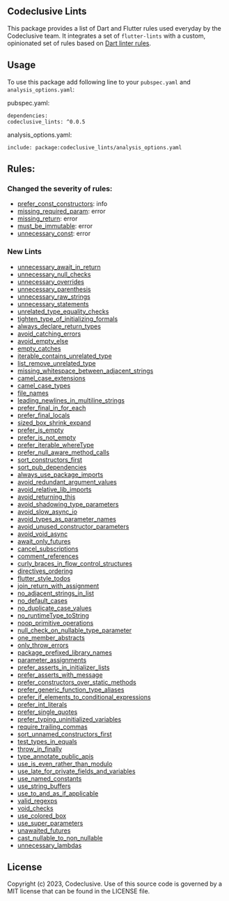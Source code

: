 ## Codeclusive Lints

This package provides a list of Dart and Flutter rules used everyday by the Codeclusive team. It integrates a set of `flutter-lints` with a custom, opinionated set of rules based on [Dart linter rules](https://dart.dev/tools/linter-rules).

## Usage
To use this package add following line to your `pubspec.yaml` and `analysis_options.yaml`:

pubspec.yaml:
```
dependencies:
codeclusive_lints: ^0.0.5
```

analysis_options.yaml:
```
include: package:codeclusive_lints/analysis_options.yaml
```

## Rules:
### Changed the severity of rules:
- [prefer_const_constructors](https://dart.dev/tools/linter-rules/prefer_const_constructors): info
- [missing_required_param](https://dart.dev/tools/diagnostic-messages): error
- [missing_return](https://dart.dev/tools/diagnostic-messages): error
- [must_be_immutable](https://dart.dev/tools/diagnostic-messages): error
- [unnecessary_const](https://dart.dev/tools/linter-rules/unnecessary_const): error

### New Lints
- [unnecessary_await_in_return](https://dart.dev/tools/linter-rules/unnecessary_await_in_return)
- [unnecessary_null_checks](https://dart.dev/tools/linter-rules/unnecessary_null_checks)
- [unnecessary_overrides](https://dart.dev/tools/linter-rules/unnecessary_overrides)
- [unnecessary_parenthesis](https://dart.dev/tools/linter-rules/unnecessary_parenthesis)
- [unnecessary_raw_strings](https://dart.dev/tools/linter-rules/unnecessary_raw_strings)
- [unnecessary_statements](https://dart.dev/tools/linter-rules/unnecessary_statements)
- [unrelated_type_equality_checks](https://dart.dev/tools/linter-rules/unrelated_type_equality_checks)
- [tighten_type_of_initializing_formals](https://dart.dev/tools/linter-rules/tighten_type_of_initializing_formals)
- [always_declare_return_types](https://dart.dev/tools/linter-rules/always_declare_return_types)
- [avoid_catching_errors](https://dart.dev/tools/linter-rules/avoid_catching_errors)
- [avoid_empty_else](https://dart.dev/tools/linter-rules/avoid_empty_else)
- [empty_catches](https://dart.dev/tools/linter-rules/empty_catches)
- [iterable_contains_unrelated_type](https://dart.dev/tools/linter-rules/iterable_contains_unrelated_type)
- [list_remove_unrelated_type](https://dart.dev/tools/linter-rules/list_remove_unrelated_type)
- [missing_whitespace_between_adjacent_strings](https://dart.dev/tools/linter-rules/missing_whitespace_between_adjacent_strings)
- [camel_case_extensions](https://dart.dev/tools/linter-rules/camel_case_extensions)
- [camel_case_types](https://dart.dev/tools/linter-rules/camel_case_types)
- [file_names](https://dart.dev/tools/linter-rules/file_names)
- [leading_newlines_in_multiline_strings](https://dart.dev/tools/linter-rules/leading_newlines_in_multiline_strings)
- [prefer_final_in_for_each](https://dart.dev/tools/linter-rules/prefer_final_in_for_each)
- [prefer_final_locals](https://dart.dev/tools/linter-rules/prefer_final_locals)
- [sized_box_shrink_expand](https://dart.dev/tools/linter-rules/sized_box_shrink_expand)
- [prefer_is_empty](https://dart.dev/tools/linter-rules/prefer_is_empty)
- [prefer_is_not_empty](https://dart.dev/tools/linter-rules/prefer_is_not_empty)
- [prefer_iterable_whereType](https://dart.dev/tools/linter-rules/prefer_iterable_whereType)
- [prefer_null_aware_method_calls](https://dart.dev/tools/linter-rules/prefer_null_aware_method_calls)
- [sort_constructors_first](https://dart.dev/tools/linter-rules/sort_constructors_first)
- [sort_pub_dependencies](https://dart.dev/tools/linter-rules/sort_pub_dependencies)
- [always_use_package_imports](https://dart.dev/tools/linter-rules/always_use_package_imports)
- [avoid_redundant_argument_values](https://dart.dev/tools/linter-rules/avoid_redundant_argument_values)
- [avoid_relative_lib_imports](https://dart.dev/tools/linter-rules/avoid_relative_lib_imports)
- [avoid_returning_this](https://dart.dev/tools/linter-rules/avoid_returning_this)
- [avoid_shadowing_type_parameters](https://dart.dev/tools/linter-rules/avoid_shadowing_type_parameters)
- [avoid_slow_async_io](https://dart.dev/tools/linter-rules/avoid_slow_async_io)
- [avoid_types_as_parameter_names](https://dart.dev/tools/linter-rules/avoid_types_as_parameter_names)
- [avoid_unused_constructor_parameters](https://dart.dev/tools/linter-rules/avoid_unused_constructor_parameters)
- [avoid_void_async](https://dart.dev/tools/linter-rules/avoid_void_async)
- [await_only_futures](https://dart.dev/tools/linter-rules/await_only_futures)
- [cancel_subscriptions](https://dart.dev/tools/linter-rules/cancel_subscriptions)
- [comment_references](https://dart.dev/tools/linter-rules/comment_references)
- [curly_braces_in_flow_control_structures](https://dart.dev/tools/linter-rules/curly_braces_in_flow_control_structures)
- [directives_ordering](https://dart.dev/tools/linter-rules/directives_ordering)
- [flutter_style_todos](https://dart.dev/tools/linter-rules/flutter_style_todos)
- [join_return_with_assignment](https://dart.dev/tools/linter-rules/join_return_with_assignment)
- [no_adjacent_strings_in_list](https://dart.dev/tools/linter-rules/no_adjacent_strings_in_list)
- [no_default_cases](https://dart.dev/tools/linter-rules/no_default_cases)
- [no_duplicate_case_values](https://dart.dev/tools/linter-rules/no_duplicate_case_values)
- [no_runtimeType_toString](https://dart.dev/tools/linter-rules/no_runtimeType_toString)
- [noop_primitive_operations](https://dart.dev/tools/linter-rules/noop_primitive_operations)
- [null_check_on_nullable_type_parameter](https://dart.dev/tools/linter-rules/null_check_on_nullable_type_parameter)
- [one_member_abstracts](https://dart.dev/tools/linter-rules/one_member_abstracts)
- [only_throw_errors](https://dart.dev/tools/linter-rules/only_throw_errors)
- [package_prefixed_library_names](https://dart.dev/tools/linter-rules/package_prefixed_library_names)
- [parameter_assignments](https://dart.dev/tools/linter-rules/parameter_assignments)
- [prefer_asserts_in_initializer_lists](https://dart.dev/tools/linter-rules/prefer_asserts_in_initializer_lists)
- [prefer_asserts_with_message](https://dart.dev/tools/linter-rules/prefer_asserts_with_message)
- [prefer_constructors_over_static_methods](https://dart.dev/tools/linter-rules/prefer_constructors_over_static_methods)
- [prefer_generic_function_type_aliases](https://dart.dev/tools/linter-rules/prefer_generic_function_type_aliases)
- [prefer_if_elements_to_conditional_expressions](https://dart.dev/tools/linter-rules/prefer_if_elements_to_conditional_expressions)
- [prefer_int_literals](https://dart.dev/tools/linter-rules/prefer_int_literals)
- [prefer_single_quotes](https://dart.dev/tools/linter-rules/prefer_single_quotes)
- [prefer_typing_uninitialized_variables](https://dart.dev/tools/linter-rules/prefer_typing_uninitialized_variables)
- [require_trailing_commas](https://dart.dev/tools/linter-rules/require_trailing_commas)
- [sort_unnamed_constructors_first](https://dart.dev/tools/linter-rules/sort_unnamed_constructors_first)
- [test_types_in_equals](https://dart.dev/tools/linter-rules/test_types_in_equals)
- [throw_in_finally](https://dart.dev/tools/linter-rules/throw_in_finally)
- [type_annotate_public_apis](https://dart.dev/tools/linter-rules/type_annotate_public_apis)
- [use_is_even_rather_than_modulo](https://dart.dev/tools/linter-rules/use_is_even_rather_than_modulo)
- [use_late_for_private_fields_and_variables](https://dart.dev/tools/linter-rules/use_late_for_private_fields_and_variables)
- [use_named_constants](https://dart.dev/tools/linter-rules/use_named_constants)
- [use_string_buffers](https://dart.dev/tools/linter-rules/use_string_buffers)
- [use_to_and_as_if_applicable](https://dart.dev/tools/linter-rules/use_to_and_as_if_applicable)
- [valid_regexps](https://dart.dev/tools/linter-rules/valid_regexps)
- [void_checks](https://dart.dev/tools/linter-rules/void_checks)
- [use_colored_box](https://dart.dev/tools/linter-rules/use_colored_box)
- [use_super_parameters](https://dart.dev/tools/linter-rules/use_super_parameters)
- [unawaited_futures](https://dart.dev/tools/linter-rules/unawaited_futures)
- [cast_nullable_to_non_nullable](https://dart.dev/tools/linter-rules/cast_nullable_to_non_nullable)
- [unnecessary_lambdas](https://dart.dev/tools/linter-rules/unnecessary_lambdas)


## License
Copyright (c) 2023, Codeclusive. Use of this source code is governed by a MIT license that can be found in the LICENSE file.